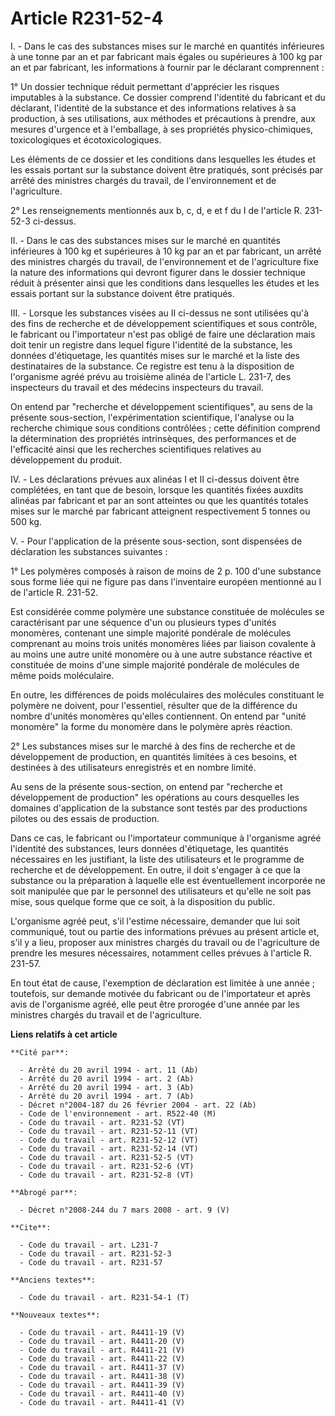 # Article R231-52-4

I. - Dans le cas des substances mises sur le marché en quantités inférieures à une tonne par an et par fabricant mais égales
ou supérieures à 100 kg par an et par fabricant, les informations à fournir par le déclarant comprennent :

1° Un dossier technique réduit permettant d'apprécier les risques imputables à la substance. Ce dossier comprend l'identité
du fabricant et du déclarant, l'identité de la substance et des informations relatives à sa production, à ses utilisations,
aux méthodes et précautions à prendre, aux mesures d'urgence et à l'emballage, à ses propriétés physico-chimiques,
toxicologiques et écotoxicologiques.

Les éléments de ce dossier et les conditions dans lesquelles les études et les essais portant sur la substance doivent être
pratiqués, sont précisés par arrêté des ministres chargés du travail, de l'environnement et de l'agriculture.

2° Les renseignements mentionnés aux b, c, d, e et f du I de l'article R. 231-52-3 ci-dessus.

II. - Dans le cas des substances mises sur le marché en quantités inférieures à 100 kg et supérieures à 10 kg par an et par
fabricant, un arrêté des ministres chargés du travail, de l'environnement et de l'agriculture fixe la nature des informations
qui devront figurer dans le dossier technique réduit à présenter ainsi que les conditions dans lesquelles les études et les
essais portant sur la substance doivent être pratiqués.

III. - Lorsque les substances visées au II ci-dessus ne sont utilisées qu'à des fins de recherche et de développement
scientifiques et sous contrôle, le fabricant ou l'importateur n'est pas obligé de faire une déclaration mais doit tenir un
registre dans lequel figure l'identité de la substance, les données d'étiquetage, les quantités mises sur le marché et la
liste des destinataires de la substance. Ce registre est tenu à la disposition de l'organisme agréé prévu au troisième alinéa
de l'article L. 231-7, des inspecteurs du travail et des médecins inspecteurs du travail.

On entend par "recherche et développement scientifiques", au sens de la présente sous-section, l'expérimentation
scientifique, l'analyse ou la recherche chimique sous conditions contrôlées ; cette définition comprend la détermination des
propriétés intrinsèques, des performances et de l'efficacité ainsi que les recherches scientifiques relatives au
développement du produit.

IV. - Les déclarations prévues aux alinéas I et II ci-dessus doivent être complétées, en tant que de besoin, lorsque les
quantités fixées auxdits alinéas par fabricant et par an sont atteintes ou que les quantités totales mises sur le marché par
fabricant atteignent respectivement 5 tonnes ou 500 kg.

V. - Pour l'application de la présente sous-section, sont dispensées de déclaration les substances suivantes :

1° Les polymères composés à raison de moins de 2 p. 100 d'une substance sous forme liée qui ne figure pas dans l'inventaire
européen mentionné au I de l'article R. 231-52.

Est considérée comme polymère une substance constituée de molécules se caractérisant par une séquence d'un ou plusieurs types
d'unités monomères, contenant une simple majorité pondérale de molécules comprenant au moins trois unités monomères liées par
liaison covalente à au moins une autre unité monomère ou à une autre substance réactive et constituée de moins d'une simple
majorité pondérale de molécules de même poids moléculaire.

En outre, les différences de poids moléculaires des molécules constituant le polymère ne doivent, pour l'essentiel, résulter
que de la différence du nombre d'unités monomères qu'elles contiennent. On entend par "unité monomère" la forme du monomère
dans le polymère après réaction.

2° Les substances mises sur le marché à des fins de recherche et de développement de production, en quantités limitées à ces
besoins, et destinées à des utilisateurs enregistrés et en nombre limité.

Au sens de la présente sous-section, on entend par "recherche et développement de production" les opérations au cours
desquelles les domaines d'application de la substance sont testés par des productions pilotes ou des essais de production.

Dans ce cas, le fabricant ou l'importateur communique à l'organisme agréé l'identité des substances, leurs données
d'étiquetage, les quantités nécessaires en les justifiant, la liste des utilisateurs et le programme de recherche et de
développement. En outre, il doit s'engager à ce que la substance ou la préparation à laquelle elle est éventuellement
incorporée ne soit manipulée que par le personnel des utilisateurs et qu'elle ne soit pas mise, sous quelque forme que ce
soit, à la disposition du public.

L'organisme agréé peut, s'il l'estime nécessaire, demander que lui soit communiqué, tout ou partie des informations prévues
au présent article et, s'il y a lieu, proposer aux ministres chargés du travail ou de l'agriculture de prendre les mesures
nécessaires, notamment celles prévues à l'article R. 231-57.

En tout état de cause, l'exemption de déclaration est limitée à une année ; toutefois, sur demande motivée du fabricant ou de
l'importateur et après avis de l'organisme agréé, elle peut être prorogée d'une année par les ministres chargés du travail et
de l'agriculture.

**Liens relatifs à cet article**

	**Cité par**:

	  - Arrêté du 20 avril 1994 - art. 11 (Ab)
	  - Arrêté du 20 avril 1994 - art. 2 (Ab)
	  - Arrêté du 20 avril 1994 - art. 3 (Ab)
	  - Arrêté du 20 avril 1994 - art. 7 (Ab)
	  - Décret n°2004-187 du 26 février 2004 - art. 22 (Ab)
	  - Code de l'environnement - art. R522-40 (M)
	  - Code du travail - art. R231-52 (VT)
	  - Code du travail - art. R231-52-11 (VT)
	  - Code du travail - art. R231-52-12 (VT)
	  - Code du travail - art. R231-52-14 (VT)
	  - Code du travail - art. R231-52-5 (VT)
	  - Code du travail - art. R231-52-6 (VT)
	  - Code du travail - art. R231-52-8 (VT)

	**Abrogé par**:

	  - Décret n°2008-244 du 7 mars 2008 - art. 9 (V)

	**Cite**:

	  - Code du travail - art. L231-7
	  - Code du travail - art. R231-52-3
	  - Code du travail - art. R231-57

	**Anciens textes**:

	  - Code du travail - art. R231-54-1 (T)

	**Nouveaux textes**:

	  - Code du travail - art. R4411-19 (V)
	  - Code du travail - art. R4411-20 (V)
	  - Code du travail - art. R4411-21 (V)
	  - Code du travail - art. R4411-22 (V)
	  - Code du travail - art. R4411-37 (V)
	  - Code du travail - art. R4411-38 (V)
	  - Code du travail - art. R4411-39 (V)
	  - Code du travail - art. R4411-40 (V)
	  - Code du travail - art. R4411-41 (V)

